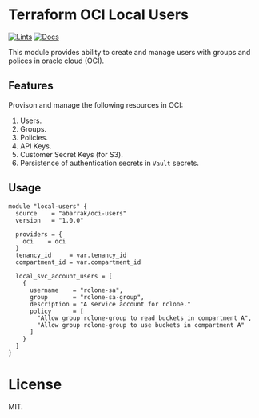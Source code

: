 # Terraform OCI Local Users

[![Lints](https://github.com/abarrak/terraform-oci-users/actions/workflows/format.yml/badge.svg)](https://github.com/abarrak/terraform-oci-users/actions/workflows/format.yml) [![Docs](https://github.com/abarrak/terraform-oci-users/actions/workflows/docs.yml/badge.svg)](https://github.com/abarrak/terraform-oci-users/actions/workflows/docs.yml)

This module provides ability to create and manage users with groups and polices in oracle cloud (OCI).

## Features

Provison and manage the following resources in OCI:
1. Users.
2. Groups.
3. Policies.
4. API Keys.
5. Customer Secret Keys (for S3).
6. Persistence of authentication secrets in `Vault` secrets.

## Usage

```hcl
module "local-users" {
  source    = "abarrak/oci-users"
  version   = "1.0.0"

  providers = {
    oci    = oci
  }
  tenancy_id     = var.tenancy_id
  compartment_id = var.compartment_id

  local_svc_account_users = [
    {
      username    = "rclone-sa",
      group       = "rclone-sa-group",
      description = "A service account for rclone."
      policy      = [
        "Allow group rclone-group to read buckets in compartment A",
        "Allow group rclone-group to use buckets in compartment A"
      ]
    }
  ]
}
```


# License

MIT.
